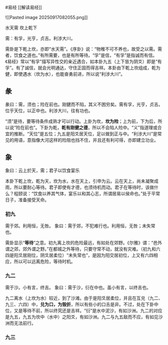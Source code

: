 #易经 [[解读易经]]

![[Pasted image 20250917082055.png]]

水天需   坎上乾下

需：有孚，光亨，贞吉。利涉大川。


需卦是下乾上坎，亦即“水天需”。《序卦》说：“物稚不可不养也，故受之以需。需者，饮食之道也。”有所需要，也是有所等待。“孚”是信，“有孚”是指诚而有信。《易经》常以“有孚”描写异性交的亲近遇合，如本卦九五（上下皆为阴爻）即是“有孚”。有了诚信，就会光明通达，守住正固而得吉祥。本卦由下乾上坎组成，乾为健，即使遇水（坎为水），也能奋勇前进，所以说“利涉大川”。


## 彖
彖曰：需，须也；险在前也。刚健而不陷，其义不困穷矣。需有孚，光亨，贞吉。位乎天位，以正中也。利涉大川，往有功也。

“须”是待，要等待条件成熟才可以行动。上卦为坎，**坎为险**；上为前，下为后，所以说“险在前也”。下卦为乾，**乾有刚健之德**，所以不会陷人险中。“义”指道理或合宜的推断。“天位”是五位；九五是阳爻居天位，足以做到正与中。“利涉大川”是常见的用语，意指像大河这样的险阻也挡不住，并且还有利可得，亦即建立功业。


## 象
象曰：云上於天，需；君子以饮食宴乐

本卦下乾上坎，乾为天，坎为水，水在天上，引申为云。云在天上，尚未凝聚成雨，所以要耐心等待。君子即使有才德，也须待机而动。君子在等待时，该做什么？程颐说：“饮食以养其气体，宴乐以和其心志，所谓居易以侯命也。”处于平常日子，准备接受天命。

### 初九
需于郊。利用恒，无咎。
象曰：需于郊，不犯难行也。利用恒，无咎；未失常也。

需卦显示“**等待**”之意。初九离上坎的危险最远，有如处在郊野。《尔雅》谓：“邑外谓之郊，郊外谓之野。”在都城之外等待，只要守常不动，就没有灾难。（初九和六四是阳爻居刚位，阴爻居柔位）“未失常也”，是因为阳交居初位，上又有六四相应，所以可以远离危险，等待时机。


### 九二
需于沙。小有言，终吉。
象曰：需于沙，衍在中也。虽小有言，以终吉也。

九二离水（上坎为水）较近，到了沙滩。由于是阳爻居柔位，并且在互兑（九二、九三、六四）中，**兑为口，为毁折**，所以有些小的口舌是非。不过，处在下卦中位，又是等待不前，所以终究还是吉祥。“衍”是水中泥沙，有如沙洲。九二的对应是九五，九五为坎中（水中）之阳爻，有如沙洲。九二与九五敌而不应，有如见沙洲而无法前行。


### 九三





















































